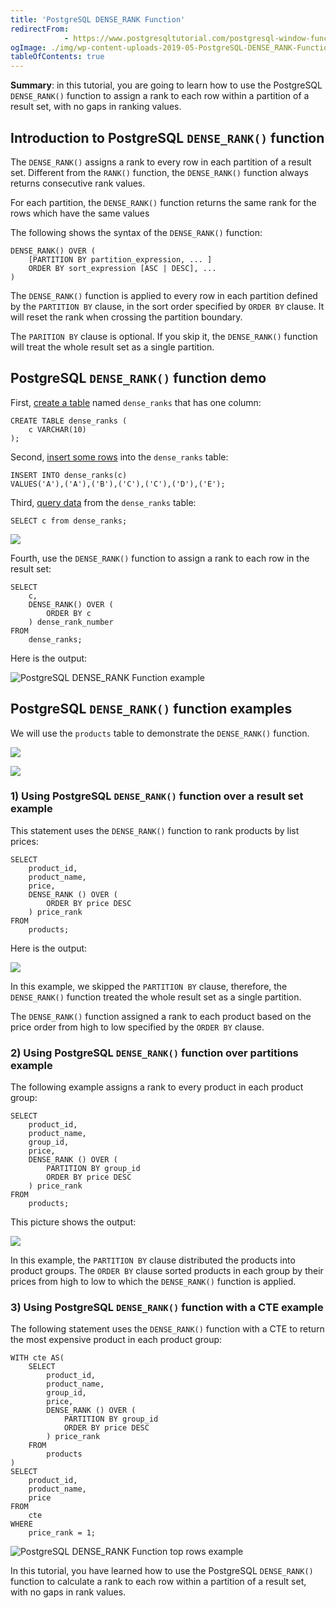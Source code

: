 ```yaml
---
title: 'PostgreSQL DENSE_RANK Function'
redirectFrom: 
            - https://www.postgresqltutorial.com/postgresql-window-function/postgresql-dense_rank-function/
ogImage: ./img/wp-content-uploads-2019-05-PostgreSQL-DENSE_RANK-Function-Sample-Table.png
tableOfContents: true
---
```


**Summary**: in this tutorial, you are going to learn how to use the PostgreSQL `DENSE_RANK()` function to assign a rank to each row within a partition of a result set, with no gaps in ranking values.



## Introduction to PostgreSQL `DENSE_RANK()` function



The `DENSE_RANK()` assigns a rank to every row in each partition of a result set. Different from the `RANK()` function, the `DENSE_RANK()` function always returns consecutive rank values.



For each partition, the `DENSE_RANK()` function returns the same rank for the rows which have the same values



The following shows the syntax of the `DENSE_RANK()` function:



```
DENSE_RANK() OVER (
    [PARTITION BY partition_expression, ... ]
    ORDER BY sort_expression [ASC | DESC], ...
)
```



The `DENSE_RANK()` function is applied to every row in each partition defined by the `PARTITION BY` clause, in the sort order specified by `ORDER BY` clause. It will reset the rank when crossing the partition boundary.



The `PARITION BY` clause is optional. If you skip it, the `DENSE_RANK()` function will treat the whole result set as a single partition.



## PostgreSQL `DENSE_RANK()` function demo



First, [create a table](/docs/postgresql/postgresql-create-table) named `dense_ranks` that has one column:



```
CREATE TABLE dense_ranks (
	c VARCHAR(10)
);
```



Second, [insert some rows](/docs/postgresql/postgresql-insert) into the `dense_ranks` table:



```
INSERT INTO dense_ranks(c)
VALUES('A'),('A'),('B'),('C'),('C'),('D'),('E');
```



Third, [query data](/docs/postgresql/postgresql-select) from the `dense_ranks` table:



```
SELECT c from dense_ranks;
```



![](./img/wp-content-uploads-2019-05-PostgreSQL-DENSE_RANK-Function-Sample-Table.png)



Fourth, use the `DENSE_RANK()` function to assign a rank to each row in the result set:



```
SELECT
	c,
	DENSE_RANK() OVER (
		ORDER BY c
	) dense_rank_number
FROM
	dense_ranks;
```



Here is the output:



![PostgreSQL DENSE_RANK Function example](./img/wp-content-uploads-2019-05-PostgreSQL-DENSE_RANK-Function-example.png)



## PostgreSQL `DENSE_RANK()` function examples



We will use the `products` table to demonstrate the `DENSE_RANK()` function.



![](./img/wp-content-uploads-2016-06-products_product_groups_tables.png)



![](./img/wp-content-uploads-2019-05-products-table-sample-data.png)



### 1) Using PostgreSQL `DENSE_RANK()` function over a result set example



This statement uses the `DENSE_RANK()` function to rank products by list prices:



```
SELECT
	product_id,
	product_name,
	price,
	DENSE_RANK () OVER (
		ORDER BY price DESC
	) price_rank
FROM
	products;
```



Here is the output:



![](./img/wp-content-uploads-2019-05-PostgreSQL-DENSE_RANK-Function-over-a-result-set.png)



In this example, we skipped the `PARTITION BY` clause, therefore, the `DENSE_RANK()` function treated the whole result set as a single partition.



The `DENSE_RANK()` function assigned a rank to each product based on the price order from high to low specified by the `ORDER BY` clause.



### 2) Using PostgreSQL `DENSE_RANK()` function over partitions example



The following example assigns a rank to every product in each product group:



```
SELECT
	product_id,
	product_name,
	group_id,
	price,
	DENSE_RANK () OVER (
		PARTITION BY group_id
		ORDER BY price DESC
	) price_rank
FROM
	products;
```



This picture shows the output:



![](./img/wp-content-uploads-2019-05-PostgreSQL-DENSE_RANK-Function-over-a-partition.png)



In this example, the `PARTITION BY` clause distributed the products into product groups. The `ORDER BY` clause sorted products in each group by their prices from high to low to which the `DENSE_RANK()` function is applied.



### 3) Using PostgreSQL `DENSE_RANK()` function with a CTE example



The following statement uses the `DENSE_RANK()` function with a CTE to return the most expensive product in each product group:



```
WITH cte AS(
	SELECT
		product_id,
		product_name,
		group_id,
		price,
		DENSE_RANK () OVER (
			PARTITION BY group_id
			ORDER BY price DESC
		) price_rank
	FROM
		products
)
SELECT
	product_id,
	product_name,
	price
FROM
	cte
WHERE
	price_rank = 1;
```



![PostgreSQL DENSE_RANK Function top rows example](./img/wp-content-uploads-2019-05-PostgreSQL-DENSE_RANK-Function-top-rows-example.png)



In this tutorial, you have learned how to use the PostgreSQL `DENSE_RANK()` function to calculate a rank to each row within a partition of a result set, with no gaps in rank values.

